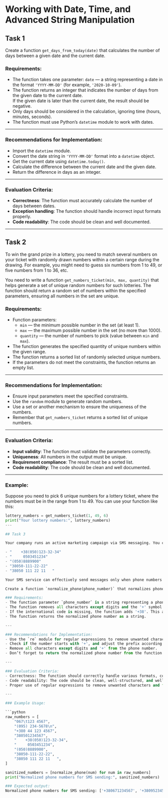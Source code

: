 # Working with Date, Time, and Advanced String Manipulation

## Task 1

Create a function `get_days_from_today(date)` that calculates the number of days between a given date and the current date.

### Requirements:
- The function takes one parameter: `date` — a string representing a date in the format `'YYYY-MM-DD'` (for example, `'2020-10-09'`).
- The function returns an integer that indicates the number of days from the given date to the current date.  
  If the given date is later than the current date, the result should be negative.
- Only days should be considered in the calculation, ignoring time (hours, minutes, seconds).
- The function must use Python’s `datetime` module to work with dates.

---

### Recommendations for Implementation:
- Import the `datetime` module.
- Convert the date string in `'YYYY-MM-DD'` format into a `datetime` object.
- Get the current date using `datetime.today()`.
- Calculate the difference between the current date and the given date.
- Return the difference in days as an integer.

---

### Evaluation Criteria:
- **Correctness**: The function must accurately calculate the number of days between dates.
- **Exception handling**: The function should handle incorrect input formats properly.
- **Code readability**: The code should be clean and well documented.

---

## Task 2

To win the grand prize in a lottery, you need to match several numbers on your ticket with randomly drawn numbers within a certain range during the drawing. For example, you might need to guess six numbers from 1 to 49, or five numbers from 1 to 36, etc.

You need to write a function `get_numbers_ticket(min, max, quantity)` that helps generate a set of unique random numbers for such lotteries. The function should return a random set of numbers within the specified parameters, ensuring all numbers in the set are unique.

### Requirements:
- Function parameters:
  - `min` — the minimum possible number in the set (at least 1).
  - `max` — the maximum possible number in the set (no more than 1000).
  - `quantity` — the number of numbers to pick (value between `min` and `max`).
- The function generates the specified quantity of unique numbers within the given range.
- The function returns a sorted list of randomly selected unique numbers.
- If the parameters do not meet the constraints, the function returns an empty list.

---

### Recommendations for Implementation:
- Ensure input parameters meet the specified constraints.
- Use the `random` module to generate random numbers.
- Use a set or another mechanism to ensure the uniqueness of the numbers.
- Remember that `get_numbers_ticket` returns a sorted list of unique numbers.

---

### Evaluation Criteria:
- **Input validity**: The function must validate the parameters correctly.
- **Uniqueness**: All numbers in the output must be unique.
- **Requirement compliance**: The result must be a sorted list.
- **Code readability**: The code should be clean and well documented.

---

### Example:

Suppose you need to pick 6 unique numbers for a lottery ticket, where the numbers must be in the range from 1 to 49. You can use your function like this:

```python
lottery_numbers = get_numbers_ticket(1, 49, 6)
print("Your lottery numbers:", lottery_numbers)
---

## Task 3

Your company runs an active marketing campaign via SMS messaging. You collect customer phone numbers from the database but often face inconsistent formats. Examples include:

- "    +38(050)123-32-34"
- "     0503451234"
- "(050)8889900"
- "38050-111-22-22"
- "38050 111 22 11   "

Your SMS service can effectively send messages only when phone numbers are in the correct format. Therefore, you need a function that automatically normalizes phone numbers by removing all unnecessary characters and adding the country code if needed.

Create a function `normalize_phone(phone_number)` that normalizes phone numbers to a standard format, keeping only digits and a '+' sign at the start. The function accepts a phone number string in any format and converts it to the standard format containing only digits and a leading '+'. If the number does not contain an international code, the function automatically adds the code '+38' (for Ukraine). This ensures all numbers are suitable for sending SMS.

### Requirements:
- The function parameter `phone_number` is a string representing a phone number in various formats.
- The function removes all characters except digits and the '+' symbol.
- If the international code is missing, the function adds '+38'. This accounts for cases when the number starts with '380' (only '+' is added) and when the number starts without any code (then '+38' is added).
- The function returns the normalized phone number as a string.

---

### Recommendations for Implementation:
- Use the `re` module for regular expressions to remove unwanted characters.
- Check if the number starts with '+', and adjust the prefix according to the requirements.
- Remove all characters except digits and '+' from the phone number.
- Don’t forget to return the normalized phone number from the function.

---

### Evaluation Criteria:
- Correctness: The function should correctly handle various formats, considering the presence or absence of the international code.
- Code readability: The code should be clean, well-structured, and well documented.
- Proper use of regular expressions to remove unwanted characters and format the number.

---

### Example Usage:

```python
raw_numbers = [
    "067\t123 4567",
    "(095) 234-5678\n",
    "+380 44 123 4567",
    "380501234567",
    "    +38(050)123-32-34",
    "     0503451234",
    "(050)8889900",
    "38050-111-22-22",
    "38050 111 22 11   ",
]

sanitized_numbers = [normalize_phone(num) for num in raw_numbers]
print("Normalized phone numbers for SMS sending:", sanitized_numbers)

### Expected output:
Normalized phone numbers for SMS sending: ['+380671234567', '+380952345678', '+380441234567', '+380501234567', '+380501233234', '+380503451234', '+380508889900', '+380501112222', '+380501112211']



